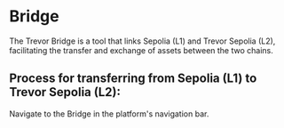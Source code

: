# Bridge

The Trevor Bridge is a tool that links Sepolia (L1) and Trevor Sepolia (L2), facilitating the transfer and exchange of assets between the two chains.

## Process for transferring from Sepolia (L1) to Trevor Sepolia (L2):

Navigate to the Bridge in the platform's navigation bar.
